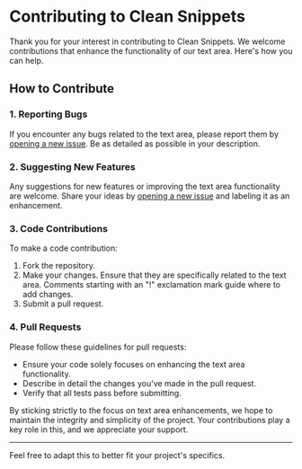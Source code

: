 # Contributing to Clean Snippets

Thank you for your interest in contributing to Clean Snippets. We welcome contributions that enhance the functionality of our text area. Here's how you can help.

## How to Contribute

### 1. Reporting Bugs

If you encounter any bugs related to the text area, please report them by [opening a new issue](https://github.com/scmacoll/clean-snippets/issues). Be as detailed as possible in your description.

### 2. Suggesting New Features

Any suggestions for new features or improving the text area functionality are welcome. Share your ideas by [opening a new issue](https://github.com/scmacoll/clean-snippets/issues) and labeling it as an enhancement.

### 3. Code Contributions

To make a code contribution:
1. Fork the repository.
2. Make your changes. Ensure that they are specifically related to the text area. Comments starting with an "!" exclamation mark guide where to add changes.
3. Submit a pull request.

### 4. Pull Requests

Please follow these guidelines for pull requests:
- Ensure your code solely focuses on enhancing the text area functionality.
- Describe in detail the changes you've made in the pull request.
- Verify that all tests pass before submitting.

By sticking strictly to the focus on text area enhancements, we hope to maintain the integrity and simplicity of the project. Your contributions play a key role in this, and we appreciate your support.

---

Feel free to adapt this to better fit your project's specifics.